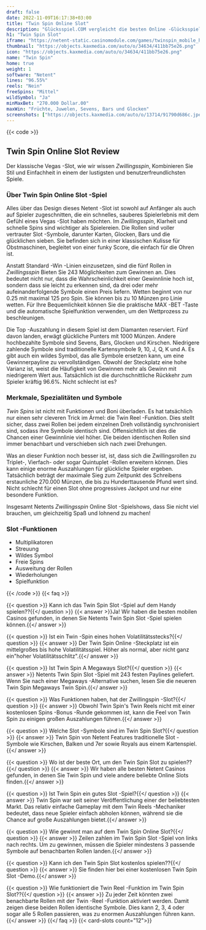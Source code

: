 ```yaml
---
draft: false
date: 2022-11-09T16:17:38+03:00
title: "Twin Spin Online Slot"
description: "Glücksspiel.COM vergleicht die besten Online -Glücksspiel -Sites und -spiele der Kanada.  Unabhängige Produktbewertungen und exklusive Anmeldeangebote. Jetzt spielen!"
h1: "Twin Spin Slot"
iframe: "https://netent-static.casinomodule.com/games/twinspin_mobile_html/game/twinspin_mobile_html.xhtml?lobbyURL=https%3A%2F%2Fwww.netent.com%2Fen%2Fsection%2Fentertain%2F&server=https%3A%2F%2Fnetent-game.casinomodule.com%2F&sessId=DEMO1528964217893-90094-EUR&operatorId=default&gameId=twinspin_mobile_html&lang=en&integration=standard&keepAliveURL=&gameName=twin-spin.mobile&flashParams.bgcolor=000000&targetElement=game&staticServer=https%3A%2F%2Fnetent-static.casinomodule.com%2F"
thumbnail: "https://objects.kaxmedia.com/auto/o/34634/411bb75e26.png"
icon: "https://objects.kaxmedia.com/auto/o/34634/411bb75e26.png"
name: "Twin Spin"
home: true
weight: 1
software: "Netent"
lines: "96.55%"
reels: "Nein"
freeSpins: "Mittel"
wildSymbol: "Ja"
minMaxBet: "270.000 Dollar.00"
maxWin: "Früchte, Juwelen, Sevens, Bars und Glocken"
screenshots: ["https://objects.kaxmedia.com/auto/o/13714/91790d686c.jpeg"]
---
```


{{< code >}}<h2>Twin Spin Online Slot Review</h2><p>Der klassische Vegas -Slot, wie wir wissen <em>Zwillingsspin</em>, Kombinieren Sie Stil und Einfachheit in einem der lustigsten und benutzerfreundlichsten Spiele.</p><h3>Über Twin Spin Online Slot -Spiel</h3><p>Alles über das Design dieses Netent -Slot ist sowohl auf Anfänger als auch auf Spieler zugeschnitten, die ein schnelles, sauberes Spielerlebnis mit dem Gefühl eines Vegas -Slot haben möchten. Im <em>Zwillingsspin</em>, Klarheit und schnelle Spins sind wichtiger als Spielereien. Die Rollen sind voller vertrauter Slot -Symbole, darunter Karten, Glocken, Bars und die glücklichen sieben. Sie befinden sich in einer klassischen Kulisse für Obstmaschinen, begleitet von einer funky Score, die einfach für die Ohren ist.</p><p>Anstatt Standard -Win -Linien einzusetzen, sind die fünf Rollen in <em>Zwillingsspin</em> Bieten Sie 243 Möglichkeiten zum Gewinnen an. Dies bedeutet nicht nur, dass die Wahrscheinlichkeit einer Gewinnlinie hoch ist, sondern dass sie leicht zu erkennen sind, da drei oder mehr aufeinanderfolgende Symbole einen Preis liefern. Wetten beginnt von nur 0.25 mit maximal 125 pro Spin. Sie können bis zu 10 Münzen pro Linie wetten. Für Ihre Bequemlichkeit können Sie die praktische MAX -BET -Taste und die automatische Spielfunktion verwenden, um den Wettprozess zu beschleunigen.</p><p>Die Top -Auszahlung in diesem Spiel ist dem Diamanten reserviert. Fünf davon landen, erwägt glückliche Punters mit 1000 Münzen. Andere hochbezahlte Symbole sind Sevens, Bars, Glocken und Kirschen. Niedrigere zahlende Symbole sind traditionelle Kartensymbole 9, 10, J, Q, K und A. Es gibt auch ein wildes Symbol, das alle Symbole ersetzen kann, um eine Gewinnerpayline zu vervollständigen. Obwohl der Steckplatz eine hohe Varianz ist, weist die Häufigkeit von Gewinnen mehr als Gewinn mit niedrigerem Wert aus. Tatsächlich ist die durchschnittliche Rückkehr zum Spieler kräftig 96.6%. Nicht schlecht ist es?</p><h3>Merkmale, Spezialitäten und Symbole</h3><p><em>Twin Spins</em> ist nicht mit Funktionen und Boni überladen. Es hat tatsächlich nur einen sehr cleveren Trick im Ärmel: die Twin Reel -Funktion. Dies stellt sicher, dass zwei Rollen bei jedem einzelnen Dreh vollständig synchronisiert sind, sodass ihre Symbole identisch sind. Offensichtlich ist dies die Chancen einer Gewinnlinie viel höher. Die beiden identischen Rollen sind immer benachbart und verschieben sich nach zwei Drehungen.</p><p>Was an dieser Funktion noch besser ist, ist, dass sich die Zwillingsrollen zu Triplet-, Vierfach- oder sogar Quintuplet -Rollen erweitern können. Dies kann einige enorme Auszahlungen für glückliche Spieler ergeben. Tatsächlich beträgt der maximale Sieg zum Zeitpunkt des Schreibens erstaunliche 270.000 Münzen, die bis zu Hunderttausende Pfund wert sind. Nicht schlecht für einen Slot ohne progressives Jackpot und nur eine besondere Funktion.</p><p>Insgesamt Netents <em>Zwillingsspin</em> Online Slot -Spielshows, dass Sie nicht viel brauchen, um gleichzeitig Spaß und lohnend zu machen!</p><h3>
Slot -Funktionen</h3><ul>
<li></span>
Multiplikatoren</li>
<li></span>
Streuung</li>
<li></span>
Wildes Symbol</li>
<li></span>
Freie Spins</li>
<li></span>
Ausweitung der Rollen</li>
<li></span>
Wiederholungen</li>
<li></span>
Spielfunktion</li></ul>
{{< /code >}}
{{< faq >}}

{{< question >}} Kann ich das Twin Spin Slot -Spiel auf dem Handy spielen??{{</ question >}}
{{< answer >}}Ja! Wir haben die besten mobilen Casinos gefunden, in denen Sie Netents Twin Spin Slot -Spiel spielen können.{{</ answer >}}

{{< question >}} Ist ein Twin -Spin eines hohen Volatilitätsstecks?{{</ question >}}
{{< answer >}} Der Twin Spin Online -Steckplatz ist ein mittelgroßes bis hohe Volatilitätsspiel. Höher als normal, aber nicht ganz ein"hoher Volatilitätsschlitz".{{</ answer >}}

{{< question >}} Ist Twin Spin A Megaways Slot?{{</ question >}}
{{< answer >}} Netents Twin Spin Slot -Spiel mit 243 festen Paylines geliefert. Wenn Sie nach einer Megaways -Alternative suchen, lesen Sie die neueren Twin Spin Megaways Twin Spin.{{</ answer >}}

{{< question >}} Was Funktionen haben, hat der Zwillingspin -Slot?{{</ question >}}
{{< answer >}} Obwohl Twin Spin's Twin Reels nicht mit einer kostenlosen Spins -Bonus -Runde gekommen ist, kann die Feel von Twin Spin zu einigen großen Auszahlungen führen.{{</ answer >}}

{{< question >}} Welche Slot -Symbole sind im Twin Spin Slot?{{</ question >}}
{{< answer >}} Twin Spin von Netent Features traditionelle Slot -Symbole wie Kirschen, Balken und 7er sowie Royals aus einem Kartenspiel.{{</ answer >}}

{{< question >}} Wo ist der beste Ort, um den Twin Spin Slot zu spielen??{{</ question >}}
{{< answer >}} Wir haben alle besten Netent Casinos gefunden, in denen Sie Twin Spin und viele andere beliebte Online Slots finden.{{</ answer >}}

{{< question >}} Ist Twin Spin ein gutes Slot -Spiel?{{</ question >}}
{{< answer >}} Twin Spin war seit seiner Veröffentlichung einer der beliebtesten Markt. Das relativ einfache Gameplay mit dem Twin Reels -Mechaniker bedeutet, dass neue Spieler einfach abholen können, während sie die Chance auf große Auszahlungen bietet.{{</ answer >}}

{{< question >}} Wie gewinnt man auf dem Twin Spin Online Slot?{{</ question >}}
{{< answer >}} Zeilen zahlen im Twin Spin Slot -Spiel von links nach rechts. Um zu gewinnen, müssen die Spieler mindestens 3 passende Symbole auf benachbarten Rollen landen.{{</ answer >}}

{{< question >}} Kann ich den Twin Spin Slot kostenlos spielen??{{</ question >}}
{{< answer >}} Sie finden hier bei einer kostenlosen Twin Spin Slot -Demo.{{</ answer >}}

{{< question >}} Wie funktioniert die Twin Reel -Funktion im Twin Spin Slot??{{</ question >}}
{{< answer >}} Zu jeder Zeit könnten zwei benachbarte Rollen mit der Twin -Reel -Funktion aktiviert werden. Damit zeigen diese beiden Rollen identische Symbole. Dies kann 2, 3, 4 oder sogar alle 5 Rollen passieren, was zu enormen Auszahlungen führen kann.{{</ answer >}}
{{</ faq >}}
{{< card-slots count="12">}}